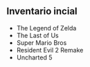 ## Inventario incial
- The Legend of Zelda
- The Last of Us
- Super Mario Bros
- Resident Evil 2 Remake
- Uncharted 5

